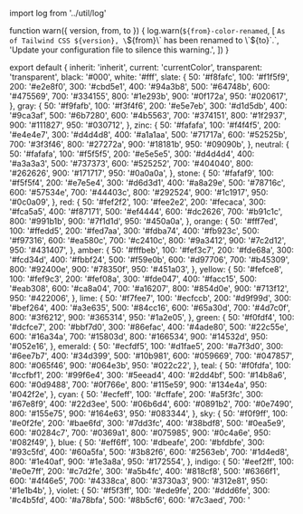 import log from '../util/log'

function warn({ version, from, to }) {
  log.warn(`${from}-color-renamed`, [
    `As of Tailwind CSS ${version}, \`${from}\` has been renamed to \`${to}\`.`,
    'Update your configuration file to silence this warning.',
  ])
}

export default {
  inherit: 'inherit',
  current: 'currentColor',
  transparent: 'transparent',
  black: '#000',
  white: '#fff',
  slate: {
    50: '#f8fafc',
    100: '#f1f5f9',
    200: '#e2e8f0',
    300: '#cbd5e1',
    400: '#94a3b8',
    500: '#64748b',
    600: '#475569',
    700: '#334155',
    800: '#1e293b',
    900: '#0f172a',
    950: '#020617',
  },
  gray: {
    50: '#f9fafb',
    100: '#f3f4f6',
    200: '#e5e7eb',
    300: '#d1d5db',
    400: '#9ca3af',
    500: '#6b7280',
    600: '#4b5563',
    700: '#374151',
    800: '#1f2937',
    900: '#111827',
    950: '#030712',
  },
  zinc: {
    50: '#fafafa',
    100: '#f4f4f5',
    200: '#e4e4e7',
    300: '#d4d4d8',
    400: '#a1a1aa',
    500: '#71717a',
    600: '#52525b',
    700: '#3f3f46',
    800: '#27272a',
    900: '#18181b',
    950: '#09090b',
  },
  neutral: {
    50: '#fafafa',
    100: '#f5f5f5',
    200: '#e5e5e5',
    300: '#d4d4d4',
    400: '#a3a3a3',
    500: '#737373',
    600: '#525252',
    700: '#404040',
    800: '#262626',
    900: '#171717',
    950: '#0a0a0a',
  },
  stone: {
    50: '#fafaf9',
    100: '#f5f5f4',
    200: '#e7e5e4',
    300: '#d6d3d1',
    400: '#a8a29e',
    500: '#78716c',
    600: '#57534e',
    700: '#44403c',
    800: '#292524',
    900: '#1c1917',
    950: '#0c0a09',
  },
  red: {
    50: '#fef2f2',
    100: '#fee2e2',
    200: '#fecaca',
    300: '#fca5a5',
    400: '#f87171',
    500: '#ef4444',
    600: '#dc2626',
    700: '#b91c1c',
    800: '#991b1b',
    900: '#7f1d1d',
    950: '#450a0a',
  },
  orange: {
    50: '#fff7ed',
    100: '#ffedd5',
    200: '#fed7aa',
    300: '#fdba74',
    400: '#fb923c',
    500: '#f97316',
    600: '#ea580c',
    700: '#c2410c',
    800: '#9a3412',
    900: '#7c2d12',
    950: '#431407',
  },
  amber: {
    50: '#fffbeb',
    100: '#fef3c7',
    200: '#fde68a',
    300: '#fcd34d',
    400: '#fbbf24',
    500: '#f59e0b',
    600: '#d97706',
    700: '#b45309',
    800: '#92400e',
    900: '#78350f',
    950: '#451a03',
  },
  yellow: {
    50: '#fefce8',
    100: '#fef9c3',
    200: '#fef08a',
    300: '#fde047',
    400: '#facc15',
    500: '#eab308',
    600: '#ca8a04',
    700: '#a16207',
    800: '#854d0e',
    900: '#713f12',
    950: '#422006',
  },
  lime: {
    50: '#f7fee7',
    100: '#ecfccb',
    200: '#d9f99d',
    300: '#bef264',
    400: '#a3e635',
    500: '#84cc16',
    600: '#65a30d',
    700: '#4d7c0f',
    800: '#3f6212',
    900: '#365314',
    950: '#1a2e05',
  },
  green: {
    50: '#f0fdf4',
    100: '#dcfce7',
    200: '#bbf7d0',
    300: '#86efac',
    400: '#4ade80',
    500: '#22c55e',
    600: '#16a34a',
    700: '#15803d',
    800: '#166534',
    900: '#14532d',
    950: '#052e16',
  },
  emerald: {
    50: '#ecfdf5',
    100: '#d1fae5',
    200: '#a7f3d0',
    300: '#6ee7b7',
    400: '#34d399',
    500: '#10b981',
    600: '#059669',
    700: '#047857',
    800: '#065f46',
    900: '#064e3b',
    950: '#022c22',
  },
  teal: {
    50: '#f0fdfa',
    100: '#ccfbf1',
    200: '#99f6e4',
    300: '#5eead4',
    400: '#2dd4bf',
    500: '#14b8a6',
    600: '#0d9488',
    700: '#0f766e',
    800: '#115e59',
    900: '#134e4a',
    950: '#042f2e',
  },
  cyan: {
    50: '#ecfeff',
    100: '#cffafe',
    200: '#a5f3fc',
    300: '#67e8f9',
    400: '#22d3ee',
    500: '#06b6d4',
    600: '#0891b2',
    700: '#0e7490',
    800: '#155e75',
    900: '#164e63',
    950: '#083344',
  },
  sky: {
    50: '#f0f9ff',
    100: '#e0f2fe',
    200: '#bae6fd',
    300: '#7dd3fc',
    400: '#38bdf8',
    500: '#0ea5e9',
    600: '#0284c7',
    700: '#0369a1',
    800: '#075985',
    900: '#0c4a6e',
    950: '#082f49',
  },
  blue: {
    50: '#eff6ff',
    100: '#dbeafe',
    200: '#bfdbfe',
    300: '#93c5fd',
    400: '#60a5fa',
    500: '#3b82f6',
    600: '#2563eb',
    700: '#1d4ed8',
    800: '#1e40af',
    900: '#1e3a8a',
    950: '#172554',
  },
  indigo: {
    50: '#eef2ff',
    100: '#e0e7ff',
    200: '#c7d2fe',
    300: '#a5b4fc',
    400: '#818cf8',
    500: '#6366f1',
    600: '#4f46e5',
    700: '#4338ca',
    800: '#3730a3',
    900: '#312e81',
    950: '#1e1b4b',
  },
  violet: {
    50: '#f5f3ff',
    100: '#ede9fe',
    200: '#ddd6fe',
    300: '#c4b5fd',
    400: '#a78bfa',
    500: '#8b5cf6',
    600: '#7c3aed',
    700: '